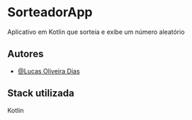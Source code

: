 
# SorteadorApp

Aplicativo em Kotlin que sorteia e exibe um número aleatório







## Autores

- [@Lucas Oliveira Dias](https://www.github.com/codedias)








## Stack utilizada

Kotlin
